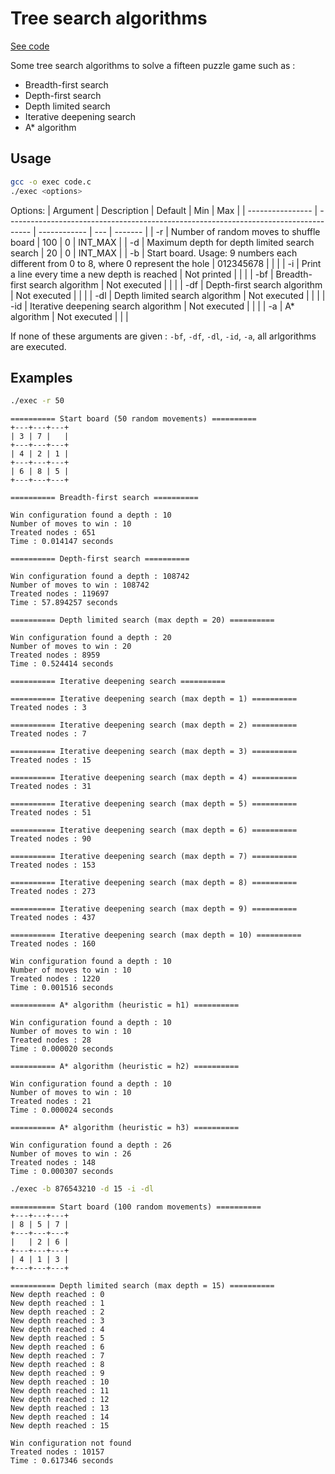 # Tree search algorithms

[See code](./code.c)

Some tree search algorithms to solve a fifteen puzzle game such as :
- Breadth-first search
- Depth-first search
- Depth limited search
- Iterative deepening search
- A* algorithm

## Usage

```bash
gcc -o exec code.c
./exec <options>
```

Options:
| Argument         | Description                                                                          | Default      | Min | Max     |
| ---------------- | ------------------------------------------------------------------------------------ | ------------ | --- | ------- |
| -r <number>      | Number of random moves to shuffle board                                              | 100          | 0   | INT_MAX |
| -d <max depth>   | Maximum depth for depth limited search search                                                 | 20           | 0   | INT_MAX |
| -b <start board> | Start board. Usage: 9 numbers each different from 0 to 8, where 0 represent the hole | 012345678    |     |         |
| -i               | Print a line every time a new depth is reached                                       | Not printed  |     |         |
| -bf              | Breadth-first search algorithm                                                       | Not executed |     |         |
| -df              | Depth-first search algorithm                                                         | Not executed |     |         |
| -dl              | Depth limited search algorithm                                                       | Not executed |     |         |
| -id              | Iterative deepening search algorithm                                                 | Not executed |     |         |
| -a               | A* algorithm                                                                         | Not executed |     |         |

If none of these arguments are given : `-bf`, `-df`, `-dl`, `-id`, `-a`, all arlgorithms are executed.

## Examples

```bash
./exec -r 50
```
```
========== Start board (50 random movements) ==========
+---+---+---+
| 3 | 7 |   |
+---+---+---+
| 4 | 2 | 1 |
+---+---+---+
| 6 | 8 | 5 |
+---+---+---+

========== Breadth-first search ==========

Win configuration found a depth : 10
Number of moves to win : 10
Treated nodes : 651
Time : 0.014147 seconds

========== Depth-first search ==========

Win configuration found a depth : 108742
Number of moves to win : 108742
Treated nodes : 119697
Time : 57.894257 seconds

========== Depth limited search (max depth = 20) ==========

Win configuration found a depth : 20
Number of moves to win : 20
Treated nodes : 8959
Time : 0.524414 seconds

========== Iterative deepening search ==========

========== Iterative deepening search (max depth = 1) ==========
Treated nodes : 3

========== Iterative deepening search (max depth = 2) ==========
Treated nodes : 7

========== Iterative deepening search (max depth = 3) ==========
Treated nodes : 15

========== Iterative deepening search (max depth = 4) ==========
Treated nodes : 31

========== Iterative deepening search (max depth = 5) ==========
Treated nodes : 51

========== Iterative deepening search (max depth = 6) ==========
Treated nodes : 90

========== Iterative deepening search (max depth = 7) ==========
Treated nodes : 153

========== Iterative deepening search (max depth = 8) ==========
Treated nodes : 273

========== Iterative deepening search (max depth = 9) ==========
Treated nodes : 437

========== Iterative deepening search (max depth = 10) ==========
Treated nodes : 160

Win configuration found a depth : 10
Number of moves to win : 10
Treated nodes : 1220
Time : 0.001516 seconds

========== A* algorithm (heuristic = h1) ==========

Win configuration found a depth : 10
Number of moves to win : 10
Treated nodes : 28
Time : 0.000020 seconds

========== A* algorithm (heuristic = h2) ==========

Win configuration found a depth : 10
Number of moves to win : 10
Treated nodes : 21
Time : 0.000024 seconds

========== A* algorithm (heuristic = h3) ==========

Win configuration found a depth : 26
Number of moves to win : 26
Treated nodes : 148
Time : 0.000307 seconds
```

```bash
./exec -b 876543210 -d 15 -i -dl
```
```
========== Start board (100 random movements) ==========
+---+---+---+
| 8 | 5 | 7 |
+---+---+---+
|   | 2 | 6 |
+---+---+---+
| 4 | 1 | 3 |
+---+---+---+

========== Depth limited search (max depth = 15) ==========
New depth reached : 0
New depth reached : 1
New depth reached : 2
New depth reached : 3
New depth reached : 4
New depth reached : 5
New depth reached : 6
New depth reached : 7
New depth reached : 8
New depth reached : 9
New depth reached : 10
New depth reached : 11
New depth reached : 12
New depth reached : 13
New depth reached : 14
New depth reached : 15

Win configuration not found
Treated nodes : 10157
Time : 0.617346 seconds
```